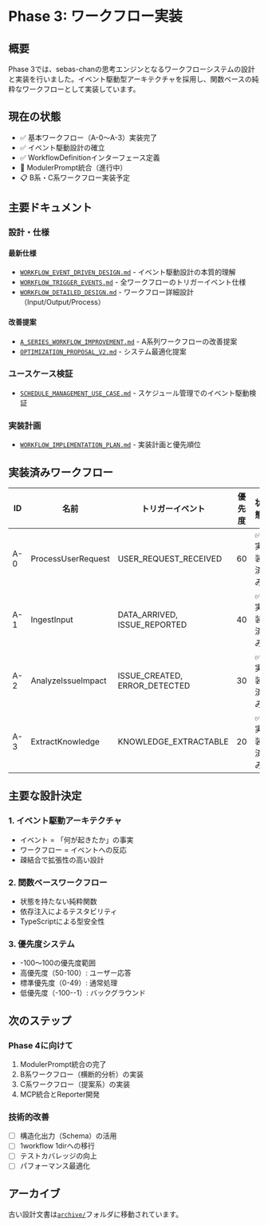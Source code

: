 # Phase 3: ワークフロー実装

## 概要

Phase 3では、sebas-chanの思考エンジンとなるワークフローシステムの設計と実装を行いました。イベント駆動型アーキテクチャを採用し、関数ベースの純粋なワークフローとして実装しています。

## 現在の状態

- ✅ 基本ワークフロー（A-0〜A-3）実装完了
- ✅ イベント駆動設計の確立
- ✅ WorkflowDefinitionインターフェース定義
- 🚧 ModulerPrompt統合（進行中）
- 📋 B系・C系ワークフロー実装予定

## 主要ドキュメント

### 設計・仕様

#### 最新仕様
- [`WORKFLOW_EVENT_DRIVEN_DESIGN.md`](WORKFLOW_EVENT_DRIVEN_DESIGN.md) - イベント駆動設計の本質的理解
- [`WORKFLOW_TRIGGER_EVENTS.md`](WORKFLOW_TRIGGER_EVENTS.md) - 全ワークフローのトリガーイベント仕様
- [`WORKFLOW_DETAILED_DESIGN.md`](WORKFLOW_DETAILED_DESIGN.md) - ワークフロー詳細設計（Input/Output/Process）

#### 改善提案
- [`A_SERIES_WORKFLOW_IMPROVEMENT.md`](A_SERIES_WORKFLOW_IMPROVEMENT.md) - A系列ワークフローの改善提案
- [`OPTIMIZATION_PROPOSAL_V2.md`](OPTIMIZATION_PROPOSAL_V2.md) - システム最適化提案

### ユースケース検証
- [`SCHEDULE_MANAGEMENT_USE_CASE.md`](SCHEDULE_MANAGEMENT_USE_CASE.md) - スケジュール管理でのイベント駆動検証

### 実装計画
- [`WORKFLOW_IMPLEMENTATION_PLAN.md`](WORKFLOW_IMPLEMENTATION_PLAN.md) - 実装計画と優先順位

## 実装済みワークフロー

| ID | 名前 | トリガーイベント | 優先度 | 状態 |
|----|------|----------------|--------|------|
| A-0 | ProcessUserRequest | USER_REQUEST_RECEIVED | 60 | ✅ 実装済み |
| A-1 | IngestInput | DATA_ARRIVED, ISSUE_REPORTED | 40 | ✅ 実装済み |
| A-2 | AnalyzeIssueImpact | ISSUE_CREATED, ERROR_DETECTED | 30 | ✅ 実装済み |
| A-3 | ExtractKnowledge | KNOWLEDGE_EXTRACTABLE | 20 | ✅ 実装済み |

## 主要な設計決定

### 1. イベント駆動アーキテクチャ
- イベント = 「何が起きたか」の事実
- ワークフロー = イベントへの反応
- 疎結合で拡張性の高い設計

### 2. 関数ベースワークフロー
- 状態を持たない純粋関数
- 依存注入によるテスタビリティ
- TypeScriptによる型安全性

### 3. 優先度システム
- -100〜100の優先度範囲
- 高優先度（50-100）: ユーザー応答
- 標準優先度（0-49）: 通常処理
- 低優先度（-100--1）: バックグラウンド

## 次のステップ

### Phase 4に向けて
1. ModulerPrompt統合の完了
2. B系ワークフロー（横断的分析）の実装
3. C系ワークフロー（提案系）の実装
4. MCP統合とReporter開発

### 技術的改善
- [ ] 構造化出力（Schema）の活用
- [ ] 1workflow 1dirへの移行
- [ ] テストカバレッジの向上
- [ ] パフォーマンス最適化

## アーカイブ

古い設計文書は[`archive/`](archive/)フォルダに移動されています。
